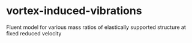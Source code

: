 # vortex-induced-vibrations
Fluent model for various mass ratios of elastically supported structure at fixed reduced velocity
